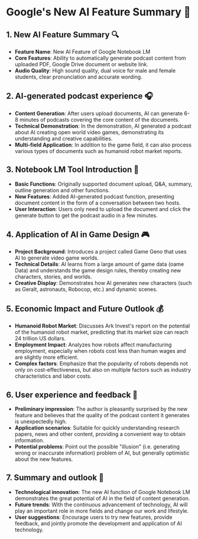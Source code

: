 # Google's New AI Feature Summary 🚀

## 1. **New AI Feature Summary** 🔍

- **Feature Name**: New AI Feature of Google Notebook LM
- **Core Features**: Ability to automatically generate podcast content from uploaded PDF, Google Drive document or website link.
- **Audio Quality**: High sound quality, dual voice for male and female students, clear pronunciation and accurate wording.

## 2. **AI-generated podcast experience** 🎧

- **Content Generation**: After users upload documents, AI can generate 6-8 minutes of podcasts covering the core content of the documents.
- **Technical Demonstration**: In the demonstration, AI generated a podcast about AI creating open world video games, demonstrating its understanding and creative capabilities.
- **Multi-field Application**: In addition to the game field, it can also process various types of documents such as humanoid robot market reports.

## 3. **Notebook LM Tool Introduction** 📝

- **Basic Functions**: Originally supported document upload, Q&A, summary, outline generation and other functions.
- **New Features**: Added AI-generated podcast function, presenting document content in the form of a conversation between two hosts.
- **User Interaction**: Users only need to upload the document and click the generate button to get the podcast audio in a few minutes.

## 4. **Application of AI in Game Design** 🎮

- **Project Background**: Introduces a project called Game Geno that uses AI to generate video game worlds.
- **Technical Details**: AI learns from a large amount of game data (oame Data) and understands the game design rules, thereby creating new characters, stories, and worlds.
- **Creative Display**: Demonstrates how AI generates new characters (such as Geralt, astronauts, Robocop, etc.) and dynamic scenes.

## 5. **Economic Impact and Future Outlook** 💰

- **Humanoid Robot Market**: Discusses Ark Invest's report on the potential of the humanoid robot market, predicting that its market size can reach 24 trillion US dollars.
- **Employment Impact**: Analyzes how robots affect manufacturing employment, especially when robots cost less than human wages and are slightly more efficient.
- **Complex factors**: Emphasize that the popularity of robots depends not only on cost-effectiveness, but also on multiple factors such as industry characteristics and labor costs.

## 6. **User experience and feedback** 👥

- **Preliminary impression**: The author is pleasantly surprised by the new feature and believes that the quality of the podcast content it generates is unexpectedly high.
- **Application scenarios**: Suitable for quickly understanding research papers, news and other content, providing a convenient way to obtain information.
- **Potential problems**: Point out the possible "illusion" (i.e. generating wrong or inaccurate information) problem of AI, but generally optimistic about the new features.

## 7. **Summary and outlook** 🌟

- **Technological innovation**: The new AI function of Google Notebook LM demonstrates the great potential of AI in the field of content generation.
- **Future trends**: With the continuous advancement of technology, AI will play an important role in more fields and change our work and lifestyle.
- **User suggestions**: Encourage users to try new features, provide feedback, and jointly promote the development and application of AI technology.
